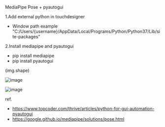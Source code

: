 MediaPipe Pose + pyautogui

1.Add external python in touchdesigner 
  - Window path example "C:/Users/{username}/AppData/Local/Programs/Python/Python37/Lib/site-packages"

2.Install mediapipe and pyautogui
  - pip install mediapipe
  - pip install pyautogui

(img.shape)
 
![image](https://user-images.githubusercontent.com/17475338/125661696-704dbae8-a428-40b9-9acf-f709db3d0ea0.png)


![image](https://user-images.githubusercontent.com/17475338/125663062-a0e04d8b-aa89-4f08-b81a-4f9c1b0598a2.png)


ref.
- https://www.topcoder.com/thrive/articles/python-for-gui-automation-pyautogui
- https://google.github.io/mediapipe/solutions/pose.html


